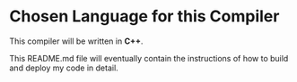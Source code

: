 # Chosen Language for this Compiler
This compiler will be  written in **C++**. 

This README.md file will eventually contain the instructions of how to build and deploy my code in detail.